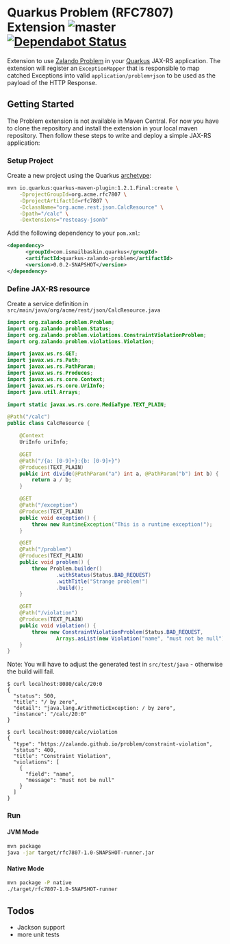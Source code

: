 # Quarkus Problem (RFC7807) Extension ![master](https://github.com/cloudstark/quarkus-zalando-problem-extension/workflows/master/badge.svg) [![Dependabot Status](https://api.dependabot.com/badges/status?host=github&repo=cloudstark/quarkus-zalando-problem-extension)](https://dependabot.com)

Extension to use [Zalando Problem](https://github.com/zalando/problem) in your [Quarkus](https://quarkus.io) JAX-RS
application. The extension will register an `ExceptionMapper` that is responsible to map catched Exceptions into
valid `application/problem+json` to be used as the payload of the HTTP Response.

## Getting Started

The Problem extension is not available in Maven Central. For now you have to clone the repository and install the
extension in your local maven repository. Then follow these steps to write and deploy a simple JAX-RS application:

### Setup Project

Create a new project using the Quarkus [archetype](https://quarkus.io/guides/getting-started-guide#bootstrapping-the-project):

```bash
mvn io.quarkus:quarkus-maven-plugin:1.2.1.Final:create \
    -DprojectGroupId=org.acme.rfc7807 \
    -DprojectArtifactId=rfc7807 \
    -DclassName="org.acme.rest.json.CalcResource" \
    -Dpath="/calc" \
    -Dextensions="resteasy-jsonb"
```

Add the following dependency to your `pom.xml`:

```xml
<dependency>
      <groupId>com.ismailbaskin.quarkus</groupId>
      <artifactId>quarkus-zalando-problem</artifactId>
      <version>0.0.2-SNAPSHOT</version>
</dependency>
```

### Define JAX-RS resource

Create a service definition in `src/main/java/org/acme/rest/json/CalcResource.java`

```java
import org.zalando.problem.Problem;
import org.zalando.problem.Status;
import org.zalando.problem.violations.ConstraintViolationProblem;
import org.zalando.problem.violations.Violation;

import javax.ws.rs.GET;
import javax.ws.rs.Path;
import javax.ws.rs.PathParam;
import javax.ws.rs.Produces;
import javax.ws.rs.core.Context;
import javax.ws.rs.core.UriInfo;
import java.util.Arrays;

import static javax.ws.rs.core.MediaType.TEXT_PLAIN;

@Path("/calc")
public class CalcResource {

    @Context
    UriInfo uriInfo;

    @GET
    @Path("/{a: [0-9]+}:{b: [0-9]+}")
    @Produces(TEXT_PLAIN)
    public int divide(@PathParam("a") int a, @PathParam("b") int b) {
        return a / b;
    }

    @GET
    @Path("/exception")
    @Produces(TEXT_PLAIN)
    public void exception() {
        throw new RuntimeException("This is a runtime exception!");
    }

    @GET
    @Path("/problem")
    @Produces(TEXT_PLAIN)
    public void problem() {
        throw Problem.builder()
                .withStatus(Status.BAD_REQUEST)
                .withTitle("Strange problem!")
                .build();
    }

    @GET
    @Path("/violation")
    @Produces(TEXT_PLAIN)
    public void violation() {
        throw new ConstraintViolationProblem(Status.BAD_REQUEST,
                Arrays.asList(new Violation("name", "must not be null")));
    }
}
```

Note: You will have to adjust the generated test in `src/test/java` - otherwise the build will fail.

```
$ curl localhost:8080/calc/20:0
{
  "status": 500,
  "title": "/ by zero",
  "detail": "java.lang.ArithmeticException: / by zero",
  "instance": "/calc/20:0"
}

$ curl localhost:8080/calc/violation
{
  "type": "https://zalando.github.io/problem/constraint-violation",
  "status": 400,
  "title": "Constraint Violation",
  "violations": [
    {
      "field": "name",
      "message": "must not be null"
    }
  ]
}
```

### Run

#### JVM Mode

```bash
mvn package
java -jar target/rfc7807-1.0-SNAPSHOT-runner.jar
```

#### Native Mode

```bash
mvn package -P native
./target/rfc7807-1.0-SNAPSHOT-runner
```

## Todos

- Jackson support
- more unit tests
